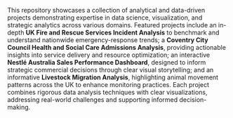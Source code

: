 This repository showcases a collection of analytical and data-driven projects demonstrating expertise in data science, visualization, and strategic analytics across various domains. Featured projects include an in-depth **UK Fire and Rescue Services Incident Analysis** to benchmark and understand nationwide emergency-response trends; a **Coventry City Council Health and Social Care Admissions Analysis**, providing actionable insights into service delivery and resource optimization; an interactive **Nestlé Australia Sales Performance Dashboard**, designed to inform strategic commercial decisions through clear visual storytelling; and an informative **Livestock Migration Analysis**, highlighting animal movement patterns across the UK to enhance monitoring practices. Each project combines rigorous data analysis techniques with clear visualizations, addressing real-world challenges and supporting informed decision-making.
